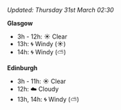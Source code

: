 *Updated: Thursday 31st March 02:30*

**Glasgow**

* 3h - 12h: :sunny: Clear
* 13h: :cyclone: Windy (:sunny:)
* 14h: :cyclone: Windy (:partly_sunny:)

**Edinburgh**

* 3h - 11h: :sunny: Clear
* 12h: :cloud: Cloudy
* 13h, 14h: :cyclone: Windy (:partly_sunny:)
